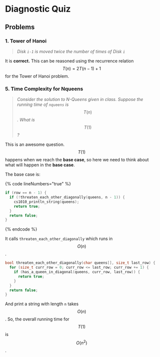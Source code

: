 # Diagnostic Quiz

## Problems

### 1. Tower of Hanoi

> _Disk `i-1` is moved twice the number of times of Disk `i`_

It is **correct.** This can be reasoned using the recurrence relation $$T(n)=2T(n-1)+1$$ for the Tower of Hanoi problem.

### 5. Time Complexity for Nqueens

> _Consider the solution to N-Queens given in class. Suppose the running time of `nqueens` is_ $$T(n)$$_. What is_ $$T(1)$$_?_

This is an awesome question. $$T(1)$$ happens when we reach the **base case**, so here we need to think about what will happen in the **base case**.

The base case is:

{% code lineNumbers="true" %}
```c
if (row == n - 1) {
  if (!threaten_each_other_diagonally(queens, n - 1)) {
    cs1010_println_string(queens);
    return true;
  }
  return false;
}
```
{% endcode %}

It calls `threaten_each_other_diagonally` which runs in $$O(n)$$.

```c
bool threaten_each_other_diagonally(char queens[], size_t last_row) {
  for (size_t curr_row = 0; curr_row <= last_row; curr_row += 1) {
    if (has_a_queen_in_diagonal(queens, curr_row, last_row)) {
      return true;
    }
  }
  return false;
}
```

And print a string with length `n` takes $$O(n)$$. So, the overall running time for $$T(1)$$ is $$O(n^2)$$.
